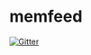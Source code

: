 # memfeed

[![Gitter](https://badges.gitter.im/Join%20Chat.svg)](https://gitter.im/atl-dev/memfeed?utm_source=badge&utm_medium=badge&utm_campaign=pr-badge&utm_content=badge)